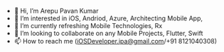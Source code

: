 - 👋 Hi, I’m Arepu Pavan Kumar
- 👀 I’m interested in iOS, Andriod, Azure, Architecting Mobile App, 
- 🌱 I’m currently refreshing Mobile Technologies, Rx
- 💞️ I’m looking to collaborate on any Mobile Projects, Flutter, Swift
- 📫 How to reach me (iOSDeveloper.ipa@gmail.com/+91 8121040308)

<!---
ppam1524/ppam1524 is a ✨ special ✨ repository because its `README.md` (this file) appears on your GitHub profile.
You can click the Preview link to take a look at your changes.
--->
